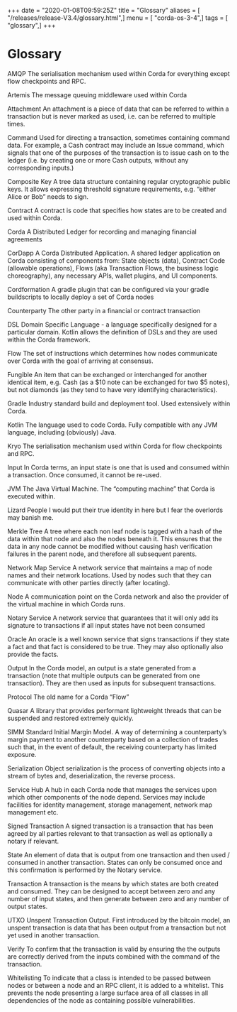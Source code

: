 +++
date = "2020-01-08T09:59:25Z"
title = "Glossary"
aliases = [ "/releases/release-V3.4/glossary.html",]
menu = [ "corda-os-3-4",]
tags = [ "glossary",]
+++


# Glossary



AMQP
The serialisation mechanism used within Corda for everything except flow checkpoints and RPC.


Artemis
The message queuing middleware used within Corda


Attachment
An attachment is a piece of data that can be referred to within a transaction but is never marked as used, i.e. can be referred to multiple times.


Command
Used for directing a transaction, sometimes containing command data. For example, a Cash contract may include an Issue command, which signals that one of the purposes of the transaction is to issue cash on to the ledger (i.e. by creating one or more Cash outputs, without any corresponding inputs.)


Composite Key
A tree data structure containing regular cryptographic public keys. It allows expressing threshold signature requirements, e.g. “either Alice or Bob” needs to sign.


Contract
A contract is code that specifies how states are to be created and used within Corda.


Corda
A Distributed Ledger for recording and managing financial agreements


CorDapp
A Corda Distributed Application. A shared ledger application on Corda consisting of components from: State objects (data), Contract Code (allowable operations),  Flows (aka Transaction Flows, the business logic choreography), any necessary APIs, wallet plugins, and UI components.


Cordformation
A gradle plugin that can be configured via your gradle buildscripts to locally deploy a set of Corda nodes


Counterparty
The other party in a financial or contract transaction


DSL
Domain Specific Language - a language specifically designed for a particular domain. Kotlin allows the definition of DSLs and they are used within the Corda framework.


Flow
The set of instructions which determines how nodes communicate over Corda with the goal of arriving at consensus.


Fungible
An item that can be exchanged or interchanged for another identical item, e.g. Cash (as a $10 note can be exchanged for two $5 notes), but not diamonds (as they tend to have very identifying characteristics).


Gradle
Industry standard build and deployment tool. Used extensively within Corda.


Kotlin
The language used to code Corda. Fully compatible with any JVM language, including (obviously) Java.


Kryo
The serialisation mechanism used within Corda for flow checkpoints and RPC.


Input
In Corda terms, an input state is one that is used and consumed within a transaction. Once consumed, it cannot be re-used.


JVM
The Java Virtual Machine. The “computing machine” that Corda is executed within.


Lizard People
I would put their true identity in here but I fear the overlords may banish me.


Merkle Tree
A tree where each non leaf node is tagged with a hash of the data within that node and also the nodes beneath it. This ensures that the data in any node cannot be modified without causing hash verification failures in the parent node, and therefore all subsequent parents.


Network Map Service
A network service that maintains a map of node names and their network locations. Used by nodes such that they can communicate with other parties directly (after locating).


Node
A communication point on the Corda network and also the provider of the virtual machine in which Corda runs.


Notary Service
A network service that guarantees that it will only add its signature to transactions if all input states have not been consumed


Oracle
An oracle is a well known service that signs transactions if they state a fact and that fact is considered to be true. They may also optionally also provide the facts.


Output
In the Corda model, an output is a state generated from a transaction (note that multiple outputs can be generated from one transaction). They are then used as inputs for subsequent transactions.


Protocol
The old name for a Corda “Flow”


Quasar
A library that provides performant lightweight threads that can be suspended and restored extremely quickly.


SIMM
Standard Initial Margin Model. A way of determining a counterparty’s margin payment to another counterparty based on a collection of trades such that, in the event of default, the receiving counterparty has limited exposure.


Serialization
Object serialization is the process of converting objects into a stream of bytes and, deserialization, the reverse process.


Service Hub
A hub in each Corda node that manages the services upon which other components of the node depend. Services may include facilities for identity management, storage management, network map management etc.


Signed Transaction
A signed transaction is a transaction that has been agreed by all parties relevant to that transaction as well as optionally a notary if relevant.


State
An element of data that is output from one transaction and then used / consumed in another transaction. States can only be consumed once and this confirmation is performed by the Notary service.


Transaction
A transaction is the means by which states are both created and consumed. They can be designed to accept between zero and any number of input states, and then generate between zero and any number of output states.


UTXO
Unspent Transaction Output. First introduced by the bitcoin model, an unspent transaction is data that has been output from a transaction but not yet used in another transaction.


Verify
To confirm that the transaction is valid by ensuring the the outputs are correctly derived from the inputs combined with the command of the transaction.


Whitelisting
To indicate that a class is intended to be passed between nodes or between a node and an RPC client, it is added to a whitelist.  This prevents the node presenting a large surface area of all classes in all dependencies of the node as containing possible vulnerabilities.



